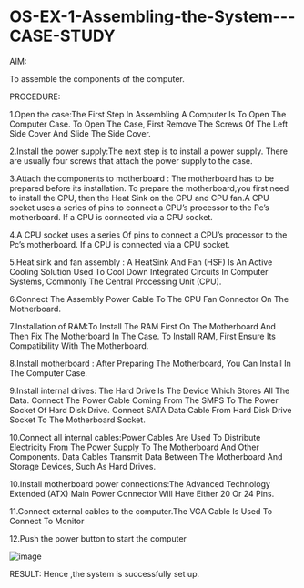 # OS-EX-1-Assembling-the-System---CASE-STUDY

AIM:

To assemble the components of the computer.


PROCEDURE:

1.Open the case:The First Step In Assembling A Computer Is To Open The Computer Case. To Open The Case, First Remove The Screws Of The Left Side Cover And Slide The Side Cover.

2.Install the power supply:The next step is to install a power supply. There are usually four screws that attach the power supply to the case.

3.Attach the components to motherboard : The motherboard has to be prepared before its installation. To prepare the motherboard,you first need to install the CPU, then the Heat Sink on the CPU and CPU fan.A CPU socket uses a series of pins to connect a CPU’s processor to the Pc’s motherboard. If a CPU is connected via a CPU socket.


4.A CPU socket uses a series Of pins to connect a CPU’s processor to the Pc’s motherboard. If a CPU is connected via a CPU socket.

5.Heat sink and fan assembly : A HeatSink And Fan (HSF) Is An Active Cooling Solution Used To Cool Down Integrated Circuits In Computer Systems, Commonly The Central Processing Unit (CPU).

6.Connect The Assembly Power Cable To The CPU Fan Connector On The Motherboard.

7.Installation of RAM:To Install The RAM First On The Motherboard And Then Fix The Motherboard In The Case. To Install RAM, First Ensure Its Compatibility With The Motherboard.

8.Install motherboard : After Preparing The Motherboard, You Can Install In The Computer Case.

9.Install internal drives: The Hard Drive Is The Device Which Stores All The Data. Connect The Power Cable Coming From The SMPS To The Power Socket Of Hard Disk Drive. Connect SATA Data Cable From Hard Disk Drive Socket To The Motherboard Socket.

10.Connect all internal cables:Power Cables Are Used To Distribute Electricity From The Power Supply To The Motherboard And Other Components. Data Cables Transmit Data Between The Motherboard And Storage Devices, Such As Hard Drives.


10.Install motherboard power connections:The Advanced Technology Extended (ATX) Main Power Connector Will Have Either 20 Or 24 Pins.

11.Connect external cables to the computer.The VGA Cable Is Used To Connect To Monitor

12.Push the power button to start the computer

![image](https://github.com/Subhikshaa13/OS-EX-1-Assembling-the-System---CASE-STUDY/assets/118787344/2b6facf2-a0a4-433f-bbff-d9234873581e)



RESULT:
Hence ,the system is successfully set up.

